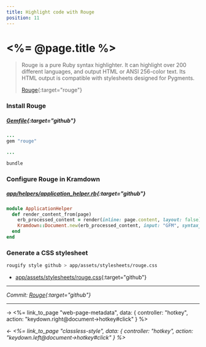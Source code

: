 ```yaml
---
title: Highlight code with Rouge
position: 11
---
```


# <%= @page.title %>

> Rouge is a pure Ruby syntax highlighter. It can highlight over 200 different languages, and output HTML or ANSI 256-color text. Its HTML output is compatible with stylesheets designed for Pygments.
>
> [Rouge](https://github.com/rouge-ruby/rouge){:target="rouge"}

### Install Rouge

##### _[Gemfile](https://github.com/fcatuhe/rails-static/blob/9820d8c7fc5b01dac968db123347d440b70a10ee/Gemfile#L29){:target="github"}_

```ruby
...
gem "rouge"

...
```

```sh
bundle
```

### Configure Rouge in Kramdown

##### _[app/helpers/application_helper.rb](https://github.com/fcatuhe/rails-static/blob/9820d8c7fc5b01dac968db123347d440b70a10ee/app/helpers/application_helper.rb#L4){:target="github"}_

```ruby
module ApplicationHelper
  def render_content_from(page)
    erb_processed_content = render(inline: page.content, layout: false)
    Kramdown::Document.new(erb_processed_content, input: "GFM", syntax_highlighter: :rouge).to_html.html_safe
  end
end
```

### Generate a CSS stylesheet

```bash
rougify style github > app/assets/stylesheets/rouge.css
```

- [app/assets/stylesheets/rouge.css](https://github.com/fcatuhe/rails-static/blob/9820d8c7fc5b01dac968db123347d440b70a10ee/app/assets/stylesheets/rouge.css){:target="github"}

---

_Commit: [Rouge](https://github.com/fcatuhe/rails-static/commit/9820d8c7fc5b01dac968db123347d440b70a10ee){:target="github"}_

---

→ <%= link_to_page "web-page-metadata", data: { controller: "hotkey", action: "keydown.right@document->hotkey#click" } %>

_← <%= link_to_page "classless-style", data: { controller: "hotkey", action: "keydown.left@document->hotkey#click" } %>_
